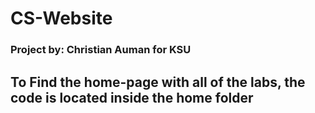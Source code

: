 # CS-Website
### Project by: Christian Auman for KSU

## To Find the home-page with all of the labs, the code is located inside the home folder
